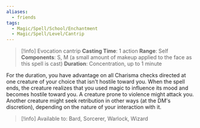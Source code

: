 ```yaml
---
aliases:
  - friends
tags:
  - Magic/Spell/School/Enchantment
  - Magic/Spell/Level/Cantrip
---
```

>[!info]
>Evocation cantrip
>**Casting Time**: 1 action
>**Range**: Self
>**Components**: S, M (a small amount of makeup applied to the face as this spell is cast)
>**Duration**: Concentration, up to 1 minute

For the duration, you have advantage on all Charisma checks directed at one creature of your choice that isn't hostile toward you. When the spell ends, the creature realizes that you used magic to influence its mood and becomes hostile toward you. A creature prone to violence might attack you. Another creature might seek retribution in other ways (at the DM's discretion), depending on the nature of your interaction with it.<br>
>[!info] Available to:
>Bard, Sorcerer, Warlock, Wizard